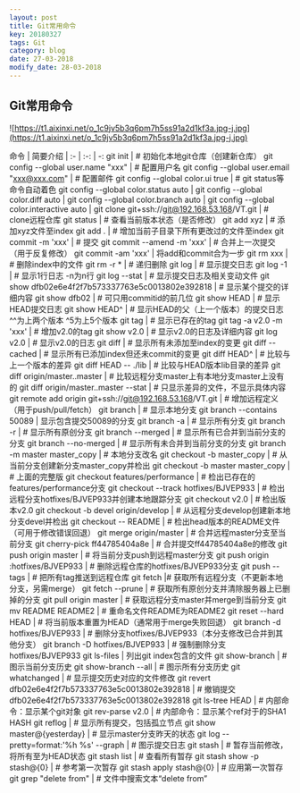 ```yaml
---
layout: post
title: Git常用命令
key: 20180327
tags: Git
category: blog
date: 27-03-2018
modify_date: 28-03-2018
---
```


## Git常用命令

![https://t1.aixinxi.net/o_1c9jv5b3q6pm7h5ss91a2d1kf3a.jpg-j.jpg](https://t1.aixinxi.net/o_1c9jv5b3q6pm7h5ss91a2d1kf3a.jpg-j.jpg)

命令 | 简要介绍 |
:- | :-: | -:
git init | # 初始化本地git仓库（创建新仓库）
git config --global user.name "xxx" | # 配置用户名
git config --global user.email "xxx@xxx.com" | # 配置邮件
git config --global color.ui true | # git status等命令自动着色 <!--more-->
git config --global color.status auto |
git config --global color.diff auto |
git config --global color.branch auto |
git config --global color.interactive auto |
git clone git+ssh://git@192.168.53.168/VT.git | # clone远程仓库
git status | # 查看当前版本状态（是否修改）
git add xyz | # 添加xyz文件至index 
git add . | # 增加当前子目录下所有更改过的文件至index 
git commit -m 'xxx' | # 提交 
git commit --amend -m 'xxx' | # 合并上一次提交（用于反复修改） 
git commit -am 'xxx' | 将add和commit合为一步 
git rm xxx  | # 删除index中的文件 
git rm -r * | # 递归删除 
git log | # 显示提交日志 
git log -1 | # 显示1行日志 -n为n行 
git log --stat | # 显示提交日志及相关变动文件 
git show dfb02e6e4f2f7b573337763e5c0013802e392818 | # 显示某个提交的详细内容
git show dfb02  | # 可只用commitid的前几位 
git show HEAD  | # 显示HEAD提交日志 
git show HEAD^  | # 显示HEAD的父（上一个版本）的提交日志 ^^为上两个版本 ^5为上5个版本 
git tag | # 显示已存在的tag 
git tag -a v2.0 -m 'xxx' | # 增加v2.0的tag 
git show v2.0  | # 显示v2.0的日志及详细内容 
git log v2.0  | # 显示v2.0的日志 
git diff | # 显示所有未添加至index的变更 
git diff --cached  | # 显示所有已添加index但还未commit的变更 
git diff HEAD^  | # 比较与上一个版本的差异 
git diff HEAD -- ./lib  | # 比较与HEAD版本lib目录的差异 
git diff origin/master..master  | # 比较远程分支master上有本地分支master上没有的 
git diff origin/master..master --stat | # 只显示差异的文件，不显示具体内容 
git remote add origin git+ssh://git@192.168.53.168/VT.git | # 增加远程定义（用于push/pull/fetch） 
git branch | # 显示本地分支 
git branch --contains 50089 | 显示包含提交50089的分支 
git branch -a | # 显示所有分支 
git branch -r  | # 显示所有原创分支 
git branch --merged | # 显示所有已合并到当前分支的分支 
git branch --no-merged  | # 显示所有未合并到当前分支的分支 
git branch -m master master_copy | # 本地分支改名 
git checkout -b master_copy | # 从当前分支创建新分支master_copy并检出 
git checkout -b master master_copy | # 上面的完整版 
git checkout features/performance | # 检出已存在的features/performance分支 
git checkout --track hotfixes/BJVEP933 | # 检出远程分支hotfixes/BJVEP933并创建本地跟踪分支
git checkout v2.0 | # 检出版本v2.0
git checkout -b devel origin/develop | # 从远程分支develop创建新本地分支devel并检出 
git checkout -- README | # 检出head版本的README文件（可用于修改错误回退） 
git merge origin/master | # 合并远程master分支至当前分支 
git cherry-pick ff44785404a8e | # 合并提交ff44785404a8e的修改 
git push origin master | # 将当前分支push到远程master分支 
git push origin :hotfixes/BJVEP933 | # 删除远程仓库的hotfixes/BJVEP933分支 
git push --tags | # 把所有tag推送到远程仓库 
git fetch |# 获取所有远程分支（不更新本地分支，另需merge） 
git fetch --prune  | # 获取所有原创分支并清除服务器上已删掉的分支 
git pull origin master | # 获取远程分支master并merge到当前分支 
git mv README README2 | # 重命名文件README为README2 
git reset --hard HEAD | # 将当前版本重置为HEAD（通常用于merge失败回退） 
git branch -d hotfixes/BJVEP933  | # 删除分支hotfixes/BJVEP933（本分支修改已合并到其他分支） 
git branch -D hotfixes/BJVEP933 | # 强制删除分支hotfixes/BJVEP933 
git ls-files |  列出git index包含的文件 
git show-branch | # 图示当前分支历史 
git show-branch --all | # 图示所有分支历史 
git whatchanged | # 显示提交历史对应的文件修改 
git revert dfb02e6e4f2f7b573337763e5c0013802e392818 | # 撤销提交dfb02e6e4f2f7b573337763e5c0013802e392818 
git ls-tree HEAD | # 内部命令：显示某个git对象 
git rev-parse v2.0 | # 内部命令：显示某个ref对于的SHA1 HASH 
git reflog | # 显示所有提交，包括孤立节点 
git show master@{yesterday} | # 显示master分支昨天的状态 
git log --pretty=format:'%h %s' --graph | # 图示提交日志 
git stash  | # 暂存当前修改，将所有至为HEAD状态 
git stash list | # 查看所有暂存 
git stash show -p stash@{0} | # 参考第一次暂存 
git stash apply stash@{0} | # 应用第一次暂存 
git grep "delete from" | # 文件中搜索文本“delete from” 
